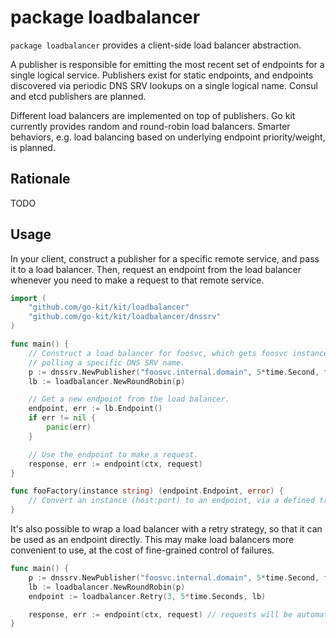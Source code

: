 # package loadbalancer

`package loadbalancer` provides a client-side load balancer abstraction.

A publisher is responsible for emitting the most recent set of endpoints for a
single logical service. Publishers exist for static endpoints, and endpoints
discovered via periodic DNS SRV lookups on a single logical name. Consul and
etcd publishers are planned.

Different load balancers are implemented on top of publishers. Go kit
currently provides random and round-robin load balancers. Smarter behaviors,
e.g. load balancing based on underlying endpoint priority/weight, is planned.

## Rationale

TODO

## Usage

In your client, construct a publisher for a specific remote service, and pass
it to a load balancer. Then, request an endpoint from the load balancer
whenever you need to make a request to that remote service.

```go
import (
	"github.com/go-kit/kit/loadbalancer"
	"github.com/go-kit/kit/loadbalancer/dnssrv"
)

func main() {
	// Construct a load balancer for foosvc, which gets foosvc instances by
	// polling a specific DNS SRV name.
	p := dnssrv.NewPublisher("foosvc.internal.domain", 5*time.Second, fooFactory, logger)
	lb := loadbalancer.NewRoundRobin(p)

	// Get a new endpoint from the load balancer.
	endpoint, err := lb.Endpoint()
	if err != nil {
		panic(err)
	}

	// Use the endpoint to make a request.
	response, err := endpoint(ctx, request)
}

func fooFactory(instance string) (endpoint.Endpoint, error) {
	// Convert an instance (host:port) to an endpoint, via a defined transport binding.
}
```

It's also possible to wrap a load balancer with a retry strategy, so that it
can be used as an endpoint directly. This may make load balancers more
convenient to use, at the cost of fine-grained control of failures.

```go
func main() {
	p := dnssrv.NewPublisher("foosvc.internal.domain", 5*time.Second, fooFactory, logger)
	lb := loadbalancer.NewRoundRobin(p)
	endpoint := loadbalancer.Retry(3, 5*time.Seconds, lb)

	response, err := endpoint(ctx, request) // requests will be automatically load balanced
}
```